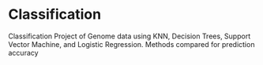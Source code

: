 # Classification
Classification Project of Genome data using KNN, Decision Trees, Support Vector Machine, and Logistic Regression. Methods compared for prediction accuracy 
